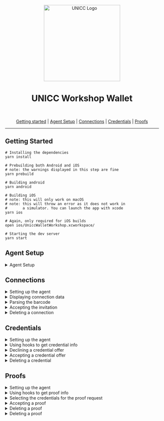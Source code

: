 <p align="center">
  <picture>
   <source srcset="https://upload.wikimedia.org/wikipedia/commons/0/08/United_Nations_International_Computing_Centre_%28UNICC%29.png">
   <img alt="UNICC Logo" height="250px" />
  </picture>
</p>

<h1 align="center" ><b>UNICC Workshop Wallet</b></h1>
<br>

<p align="center">
  <a href="#getting-started">Getting started</a> |
  <a href="#agent-setup">Agent Setup</a> |
  <a href="#connections">Connections</a> |
  <a href="#credentials">Credentials</a> |
  <a href="#proofs">Proofs</a>
</p>

---

## Getting Started

```console
# Installing the dependencies
yarn install

# Prebuilding both Android and iOS
# note: the warnings displayed in this step are fine
yarn prebuild

# Building android
yarn android

# Building iOS
# note: this will only work on macOS
# note: this will throw an error as it does not work in
#       a simulator. You can launch the app with xcode
yarn ios

# Again, only required for iOS builds
open ios/UniccWalletWorkshop.xcworkspace/

# Starting the dev server
yarn start
```

## Agent Setup

<details>
<summary>Agent Setup</summary>

In this section the agent will be set up with a minimal configuration.
This can be used to make sure the agent works. For more functionality
we have to add more fields, which we will do later on.

**file**: `./src/agent.ts`

```diff
import { InitConfig, LogLevel, ConsoleLogger } from '@aries-framework/core'
import { Agent } from '@aries-framework/core'
import { agentDependencies } from '@aries-framework/react-native'

export const initializeAgent = async () => {
+ const config: InitConfig = {
+   label: 'wallet-demo-id4',
+   walletConfig: {
+     id: 'wallet-demo-id4',
+     key: 'testkey0000000000000000000000004',
+   },
+   logger: new ConsoleLogger(loglevel.debug),
+ }

  const agent = new Agent(config, agentDependencies)

+ await agent.initialize()

  return agent
}
```

</details>

## Connections

<details>
<summary>Setting up the agent</summary>

In this section we will set the agent up to work correctly with establishing connections.
We will add some fields to the configuration of the agent.

**file**: `./src/agent.ts`

```diff
  import {
    ConsoleLogger,
+   HttpOutboundTransport,
    InitConfig,
    LogLevel,
+   WsOutboundTransport,
  } from '@aries-framework/core'
  import { Agent } from '@aries-framework/core'
  import { agentDependencies } from '@aries-framework/react-native'
+ import { mediatorConnectionsInvite } from './mediator'

  export const initializeAgent = async () => {
    const config: InitConfig = {
      label: 'wallet-demo-id4',
      walletConfig: {
        id: 'wallet-demo-id4',
        key: 'testkey0000000000000000000000004',
      },
+     autoAcceptConnections: true,
      logger: new ConsoleLogger(LogLevel.off),
+     mediatorConnectionsInvite: mediatorConnectionsInvite,
    }

    const agent = new Agent(config, agentDependencies)

+   agent.registerOutboundTransport(new HttpOutboundTransport())
+   agent.registerOutboundTransport(new WsOutboundTransport())

    await agent.initialize()

    return agent
  }
```

</details>

<details>
<summary>Displaying connection data</summary>

In this section we will use the `@aries-framework/react-hooks` to get the connection
record data by id.

**file**: `./src/pages/connections/ConnectionDetails.tsx`

```diff
  useConnectionDetailsHeader(id)

+ const record = useConnectionById(id)
```

</details>

<details>
<summary>Parsing the barcode</summary>

In this section we use a function that parses a URL to an connection invitation object.
This can be used to display information like the label, etc. It can also be used to
accept the invitation.

**file**: `./src/components/BarcodeScanner.tsx`

```diff
try {
+ const invite = ConnectionInvitationMessage.fromUrl(scannedData)
  customAlert({
    title: 'Invitation',
    message: `Received invitation from: ${invite.label}`,
    cancelOnPress: navigation.goBack,
    confirmOnPress: onAcceptInvitation,
  })
```

</details>

<details>
<summary>Accepting the invitation</summary>

In this section we accept the invitation. Note that we set `reuseConnection` to true.
This means that if we already have a connection with the other entity, we will reuse
that connection. With the new Out of Band module, we can accept both the old and the new
way of connections (connections and Out of Band).

**file**: `./src/components/BarcodeScanner.tsx`

```diff
 const onAcceptInvitation = async () => {
   setIsLoading(true)
   const onError = (e: unknown) => {
     toast.show({
       placement: 'top',
       title: 'Something went wrong while accepting the invitation',
       background: colors.error[500],
     })
     throw e
   }

+ await agent.oob.receiveInvitationFromUrl(scannedData, { reuseConnection: true }).catch(onError)

  setIsLoading(false)
  navigation.goBack()
 }
```

</details>

<details>
<summary>Deleting a connection</summary>

In this section we delete a connection. As with the proof, when deleting a connection
we do not delete the other entities record of the connection with you. We simply remove
the record from our wallet and internally we have no reference to this anymore.

**file**: `./src/hooks/useConnectionDetailsHeader.tsx`

```diff
+ import { useAgent } from '@aries-framework/react-hooks'

+ const { agent } = useAgent()

  const deleteConnection = () => {
    const onConfirm = () => {
+     void agent.connections.deleteById(id)
      navigation.goBack()
    }

    customAlert({
      title: 'Delete',
      message: 'Are you sure you want to delete the connection?',
      confirmOnPress: onConfirm,
    })
  }
```

</details>

## Credentials

<details>
<summary>Setting up the agent</summary>

In this section we will set the agent up to work correctly with receiving credentials.
We will add some fields to the configuration of the agent.

**file**: `./src/agent.ts`

```diff
  import {
+   AutoAcceptCredential,
    ConsoleLogger,
    HttpOutboundTransport,
    InitConfig,
    LogLevel,
    WsOutboundTransport,
  } from '@aries-framework/core'
  import { Agent } from '@aries-framework/core'
  import { agentDependencies } from '@aries-framework/react-native'
+ import { GENESIS_BCORVIN_TEST_NET } from './ledgers'
  import { mediatorConnectionsInvite } from './mediator'

  export const initializeAgent = async () => {
    const config: InitConfig = {
      label: 'wallet-demo-id4',
      walletConfig: {
        id: 'wallet-demo-id4',
        key: 'testkey0000000000000000000000004',
      },
      autoAcceptConnections: true,
+     autoAcceptCredentials: AutoAcceptCredential.ContentApproved,
+     indyLedgers: [
+       {
+         id: 'bcovrin-test-net',
+         isProduction: false,
+         genesisTransactions: GENESIS_BCORVIN_TEST_NET,
+       },
+     ],
      logger: new ConsoleLogger(LogLevel.off),
      mediatorConnectionsInvite: mediatorConnectionsInvite,
    }

    const agent = new Agent(config, agentDependencies)

    agent.registerOutboundTransport(new HttpOutboundTransport())
    agent.registerOutboundTransport(new WsOutboundTransport())

    await agent.initialize()

    return agent
  }
```

</details>

<details>
<summary>Using hooks to get credential info</summary>

In this section we use the hooks from `@aries-framework/react-hooks` in order
to get the agent and the credential data associated with the id.

**file**: `./src/pages/credentials/CredentialDetails.tsx`

```diff
useCredentialDetailsHeader(id)
+ const { agent } = useAgent()
+ const credential = useCredentialById(id)
  const formattedData = useCredentialFormatDataById(id)
  const [isLoading, setIsLoading] = useState(false)
  const navigation = useStackNavigation()
  const { colors } = useTheme()
  const toast = useToast()
```

</details>

<details>
<summary>Declining a credential offer</summary>

In this section we add the functionality to decline a credential offer.
This can be for various reasons, mainly if the credential contains invaild data.
We could also negotiate with the issuer about the data, but this is omitted as it
can quickly create a lot of complexity in the UI.

**file**: `./src/pages/credentials/CredentialDetails.tsx`

```diff
     const onConfirm = async () => {
+      await agent.credentials.declineOffer(id)
       setIsLoading(false)
       navigation.goBack()
     }
     customAlert({
       title: 'Decline',
       message: 'Are you sure you want to decline the credential?',
       confirmOnPress: onConfirm,
     })
```

</details>

<details>
<summary>Accepting a credential offer</summary>

In this section we accept a credential offer. The API only requires the id of the record
as it is already stored when we receive the offer.

**file**: `./src/pages/credentials/CredentialDetails.tsx`

```diff
 const onAcceptCredential = async () => {
   try {
     setIsLoading(true)
+    await agent.credentials.acceptOffer({ credentialRecordId: id })
   } catch (e) {
     toast.show({
       placement: 'top',
       title: 'Something went wrong while accepting the credential',
       background: colors.error[500],
     })
     throw e
   }
   setIsLoading(false)
   navigation.goBack()
 }
```

</details>

<details>
<summary>Deleting a credential</summary>

In this section we delete a credential. When the credential has been removed from
our wallet, we can not use it anymore for proof requests. This can be done if a
credential is revoked by an issuer and does not need to be there anymore.

**file**: `./src/hooks/useCredentialDetailHeader.tsx`

```diff
+ import { useAgent } from '@aries-framework/react-hooks'

+ const { agent } = useAgent()

  const deleteCredential = () => {
    const onConfirm = () => {
+    void agent.credentials.deleteById(id)
     navigation.goBack()
    }

    customAlert({
      title: 'Delete',
      message: 'Are you sure you want to delete the credential?',
      confirmOnPress: onConfirm,
    })
  }
```

</details>

## Proofs

<details>
<summary>Setting up the agent</summary>

In this section we will set the agent up to work correctly with receiving proofs.
We will add some fields to the configuration of the agent.

**file**: `./src/agent.ts`

```diff
  import {
    AutoAcceptCredential,
+   AutoAcceptProof,
    ConsoleLogger,
    HttpOutboundTransport,
    InitConfig,
    LogLevel,
    WsOutboundTransport,
  } from '@aries-framework/core'
  import { Agent } from '@aries-framework/core'
  import { agentDependencies } from '@aries-framework/react-native'
+ import { GENESIS_BCORVIN_TEST_NET } from './ledgers'
  import { mediatorConnectionsInvite } from './mediator'

  export const initializeAgent = async () => {
    const config: InitConfig = {
      label: 'wallet-demo-id4',
      walletConfig: {
        id: 'wallet-demo-id4',
        key: 'testkey0000000000000000000000004',
      },
      autoAcceptConnections: true,
      autoAcceptCredentials: AutoAcceptCredential.ContentApproved,
+     autoAcceptProofs: AutoAcceptProof.ContentApproved,
      indyLedgers: [
        {
          id: 'bcovrin-test-net',
          isProduction: false,
          genesisTransactions: GENESIS_BCORVIN_TEST_NET,
        },
      ],
      logger: new ConsoleLogger(LogLevel.off),
      mediatorConnectionsInvite: mediatorConnectionsInvite,
    }

    const agent = new Agent(config, agentDependencies)

    agent.registerOutboundTransport(new HttpOutboundTransport())
    agent.registerOutboundTransport(new WsOutboundTransport())

    await agent.initialize()

    return agent
  }
```

</details>

<details>
<summary>Using hooks to get proof info</summary>

In this section we call the hooks from `@aries-framework/react-hooks` to
get the agent and the proof related to the `id` we receive from the routing.

**file**: `./src/pages/proofs/ProofDetails.tsx`

```diff
  const navigation = useStackNavigation()
  const { colors } = useTheme()
  const toast = useToast()
+ const { agent } = useAgent()
+ const proof = useProofById(id)
  const [fields, setFields] = useState<FormattedRequestedCredentials>([])
```

</details>

<details>
<summary>Selecting the credentials for the proof request</summary>

In this section we select the required credentials for the incoming proof request.
We call `agent.proofs.getRequestedCredentialsForProofRequest(id)` to get all the
credentials in the wallet which can be used to fulfill the proof request. Afterwards,
we call `agent.proofs.autoSelectCredentialsForProofRequest(credentials)` which will
automatically pick the first matching credentials and makes this flow a lot easier for us.
If the real world, we would let the user pick these credentials themselves, but the UI
can get quite complex for this.

**file**: `./src/pages/proofs/ProofDetails.tsx`

```diff

 useEffect(() => {
   void (async () => {
      try {
+       const credentials = await agent.proofs.getRequestedCredentialsForProofRequest(id)
+       const requestedCredentials = agent.proofs.autoSelectCredentialsForProofRequest(credentials)

        const formattedCredentials = formatRequestedCredentials(proof, requestedCredentials)
        if (formattedCredentials.length === 0) {
          deleteProof()
        } else {
          setFields(formattedCredentials)
        }
      } catch (e) {
        toast.show({
          placement: 'top',
          title: e.toString(),
          background: colors.error[500],
        })
        deleteProof()
      }
   })()
 }, [])
```

</details>

<details>
<summary>Accepting a proof</summary>

In this section we accept the proof request. We reuse the algorithm given to us by
`@aries-framework/core`. Because we do not have any custom implementation for selecting the
credentials, this will work everytime. This is not recommended in production, and the credentials
selected by the user should also be excatly the same as used in the `agent.proofs.acceptRequest`
function.

**file**: `./src/hooks/useProofDetailHeader.tsx`

```diff
  const onAcceptProof = async () => {
    try {
+     const credentials = await agent.proofs.getRequestedCredentialsForProofRequest(id)
+     const requestedCredentials = agent.proofs.autoSelectCredentialsForProofRequest(credentials)
+     void agent.proofs.acceptRequest(id, requestedCredentials)
    } catch (e) {
      toast.show({
        placement: 'top',
        title: 'Something went wrong while accepting the proof',
        background: colors.error[500],
      })
      throw e
    }
    navigation.goBack()
  }
```

</details>

<details>
<summary>Deleting a proof</summary>

In this section we delete a proof. This does not mean that the receiver does not
have your data anymore. This means that the record containing the exchange, is
deleted from your local wallet.

**file**: `./src/hooks/useProofDetailHeader.tsx`

```diff
+ import { useAgent } from '@aries-framework/react-hooks'

+ const { agent } = useAgent()

  const deleteProof = () => {
    const onConfirm = () => {
+     void agent.proofs.deleteById(id)
      navigation.goBack()
    }

    customAlert({
      title: 'Delete',
      message: 'Are you sure you want to delete the proof?',
      confirmOnPress: onConfirm,
    })
  }
```

</details>

<details>
<summary>Deleting a proof</summary>

In this section we implement the delete proof function so we can delete the proof
when we do not have the required credentials for the request.

**file**: `./src/pages/proofs/ProofDetails.tsx`

```diff
 const deleteProof = () => {
   const onConfirm = () => {
+    void agent.proofs.deleteById(id)
     navigation.goBack()
   }

   customAlert({
     title: 'Delete',
     message: 'Are you sure you want to delete the proof?',
     confirmOnPress: onConfirm,
   })
 }
```

</details>
